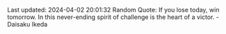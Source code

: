 Last updated: 2024-04-02 20:01:32
Random Quote: If you lose today, win tomorrow. In this never-ending spirit of challenge is the heart of a victor. - Daisaku Ikeda